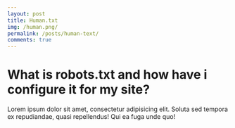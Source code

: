 ```yaml
---
layout: post
title: Human.txt
img: /human.png/
permalink: /posts/human-text/
comments: true
---
```


# What is robots.txt and how have i configure it for my site?

Lorem ipsum dolor sit amet, consectetur adipisicing elit. Soluta sed tempora ex repudiandae, quasi repellendus! Qui ea fuga unde quo!